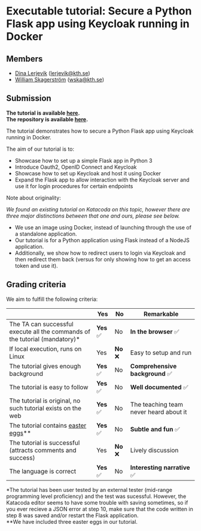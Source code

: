 # Executable tutorial: Secure a Python Flask app using Keycloak running in Docker
 
## Members
- [Dina Lerjevik](https://github.com/dmariel) (lerjevik@kth.se)
- [William Skagerström](https://github.com/wska) (wska@kth.se)

## Submission

**The tutorial is available [here](https://www.katacoda.com/wska/scenarios/add-login-to-python-flask-app-using-keycloak).** </br>
**The repository is available [here](https://github.com/wska/katacoda-scenarios/tree/main/add-login-to-python-flask-app-using-keycloak).**

The tutorial demonstrates how to secure a Python Flask app using Keycloak running in Docker.

The aim of our tutorial is to:

* Showcase how to set up a simple Flask app in Python 3
* Introduce Oauth2, OpenID Connect and Keycloak
* Showcase how to set up Keycloak and host it using Docker
* Expand the Flask app to allow interaction with the Keycloak server and use it for login procedures for certain endpoints
 
Note about originality: 

*We found an existing tutorial on Katacoda on this topic, however there are three major distinctions between that one and ours, please see below.*

* We use an image using Docker, instead of launching through the use of a standalone application. 
* Our tutorial is for a Python application using Flask instead of a NodeJS application.
* Additionally, we show how to redirect users to login via Keycloak and then redirect them back (versus for only showing how to get an access token and use it). 

## Grading criteria

We aim to fulfill the following criteria:

|                                             | Yes | No | Remarkable |
|-------------------------------------------- | ----|----|-------------|
|The TA can successful execute all the commands of the tutorial (mandatory)* | **Yes** ✅| No | **In the browser** ✅|
|If local execution, runs on Linux | Yes | **No** ❌| Easy to setup and run  |
|The tutorial gives enough background | **Yes** ✅| No | **Comprehensive background** ✅|
|The tutorial is easy to follow  | **Yes** ✅ | No | **Well documented** ✅|
|The tutorial is original, no such tutorial exists on the web | **Yes** ✅ | No | The teaching team never heard about it |
|The tutorial contains [easter eggs](https://github.com/OrkoHunter/python-easter-eggs)** | **Yes** ✅ | No | **Subtle and fun** ✅|
|The tutorial is successful (attracts comments and success) | Yes | **No** ❌| Lively discussion |
|The language is correct | **Yes** ✅| No | **Interesting narrative** ✅ |

*The tutorial has been user tested by an external tester (mid-range programming level proficiency) and the test was sucessful. However, the Katacoda editor seems to have some trouble with saving sometimes, so if you ever recieve a JSON error at step 10, make sure that the code written in step 8 was saved and/or restart the Flask application. </br>
**We have included three easter eggs in our tutorial.
